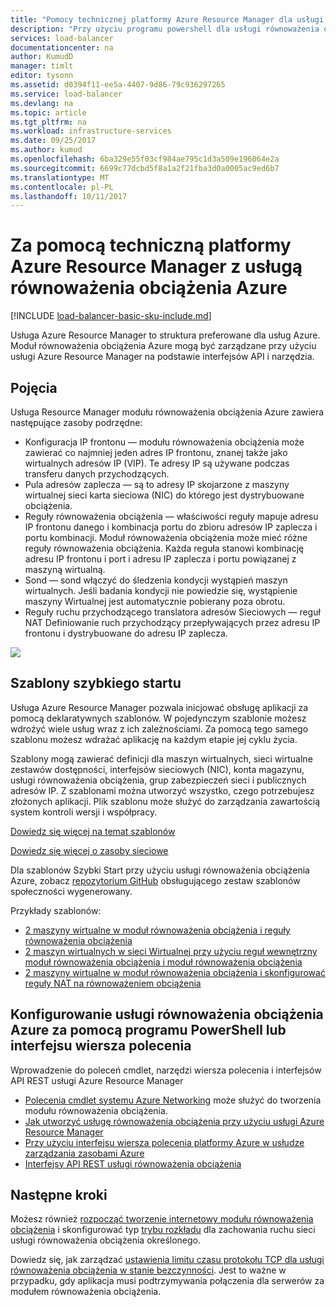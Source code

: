 ```yaml
---
title: "Pomocy technicznej platformy Azure Resource Manager dla usługi równoważenia obciążenia | Dokumentacja firmy Microsoft"
description: "Przy użyciu programu powershell dla usługi równoważenia obciążenia z usługi Azure Resource Manager. Za pomocą szablonów usługi równoważenia obciążenia"
services: load-balancer
documentationcenter: na
author: KumudD
manager: timlt
editor: tysonn
ms.assetid: d0394f11-ee5a-4407-9d86-79c936297265
ms.service: load-balancer
ms.devlang: na
ms.topic: article
ms.tgt_pltfrm: na
ms.workload: infrastructure-services
ms.date: 09/25/2017
ms.author: kumud
ms.openlocfilehash: 6ba329e55f03cf984ae795c1d3a509e196064e2a
ms.sourcegitcommit: 6699c77dcbd5f8a1a2f21fba3d0a0005ac9ed6b7
ms.translationtype: MT
ms.contentlocale: pl-PL
ms.lasthandoff: 10/11/2017
---
```

# <a name="using-azure-resource-manager-support-with-azure-load-balancer"></a>Za pomocą techniczną platformy Azure Resource Manager z usługą równoważenia obciążenia Azure

[!INCLUDE [load-balancer-basic-sku-include.md](../../includes/load-balancer-basic-sku-include.md)]

Usługa Azure Resource Manager to struktura preferowane dla usług Azure. Moduł równoważenia obciążenia Azure mogą być zarządzane przy użyciu usługi Azure Resource Manager na podstawie interfejsów API i narzędzia.

## <a name="concepts"></a>Pojęcia

Usługa Resource Manager modułu równoważenia obciążenia Azure zawiera następujące zasoby podrzędne:

* Konfiguracja IP frontonu — modułu równoważenia obciążenia może zawierać co najmniej jeden adres IP frontonu, znanej także jako wirtualnych adresów IP (VIP). Te adresy IP są używane podczas transferu danych przychodzących.
* Pula adresów zaplecza — są to adresy IP skojarzone z maszyny wirtualnej sieci karta sieciowa (NIC) do którego jest dystrybuowane obciążenia.
* Reguły równoważenia obciążenia — właściwości reguły mapuje adresu IP frontonu danego i kombinacja portu do zbioru adresów IP zaplecza i portu kombinacji. Moduł równoważenia obciążenia może mieć różne reguły równoważenia obciążenia. Każda reguła stanowi kombinację adresu IP frontonu i port i adresu IP zaplecza i portu powiązanej z maszyną wirtualną.
* Sond — sond włączyć do śledzenia kondycji wystąpień maszyn wirtualnych. Jeśli badania kondycji nie powiedzie się, wystąpienie maszyny Wirtualnej jest automatycznie pobierany poza obrotu.
* Reguły ruchu przychodzącego translatora adresów Sieciowych — reguł NAT Definiowanie ruch przychodzący przepływających przez adresu IP frontonu i dystrybuowane do adresu IP zaplecza.

![](./media/load-balancer-arm/load-balancer-arm.png)

## <a name="quickstart-templates"></a>Szablony szybkiego startu

Usługa Azure Resource Manager pozwala inicjować obsługę aplikacji za pomocą deklaratywnych szablonów. W pojedynczym szablonie możesz wdrożyć wiele usług wraz z ich zależnościami. Za pomocą tego samego szablonu możesz wdrażać aplikację na każdym etapie jej cyklu życia.

Szablony mogą zawierać definicji dla maszyn wirtualnych, sieci wirtualne zestawów dostępności, interfejsów sieciowych (NIC), konta magazynu, usługi równoważenia obciążenia, grup zabezpieczeń sieci i publicznych adresów IP. Z szablonami można utworzyć wszystko, czego potrzebujesz złożonych aplikacji. Plik szablonu może służyć do zarządzania zawartością system kontroli wersji i współpracy.

[Dowiedz się więcej na temat szablonów](../azure-resource-manager/resource-manager-template-walkthrough.md)

[Dowiedz się więcej o zasoby sieciowe](../virtual-network/resource-groups-networking.md)

Dla szablonów Szybki Start przy użyciu usługi równoważenia obciążenia Azure, zobacz [repozytorium GitHub](https://github.com/Azure/azure-quickstart-templates) obsługującego zestaw szablonów społeczności wygenerowany.

Przykłady szablonów:

* [2 maszyny wirtualne w moduł równoważenia obciążenia i reguły równoważenia obciążenia](http://go.microsoft.com/fwlink/?LinkId=544799)
* [2 maszyn wirtualnych w sieci Wirtualnej przy użyciu reguł wewnętrzny moduł równoważenia obciążenia i moduł równoważenia obciążenia](http://go.microsoft.com/fwlink/?LinkId=544800)
* [2 maszyny wirtualne w moduł równoważenia obciążenia i skonfigurować reguły NAT na równoważeniem obciążenia](http://go.microsoft.com/fwlink/?LinkId=544801)

## <a name="setting-up-azure-load-balancer-with-a-powershell-or-cli"></a>Konfigurowanie usługi równoważenia obciążenia Azure za pomocą programu PowerShell lub interfejsu wiersza polecenia

Wprowadzenie do poleceń cmdlet, narzędzi wiersza polecenia i interfejsów API REST usługi Azure Resource Manager

* [Polecenia cmdlet systemu Azure Networking](https://msdn.microsoft.com/library/azure/mt163510.aspx) może służyć do tworzenia modułu równoważenia obciążenia.
* [Jak utworzyć usługę równoważenia obciążenia przy użyciu usługi Azure Resource Manager](load-balancer-get-started-ilb-arm-ps.md)
* [Przy użyciu interfejsu wiersza polecenia platformy Azure w usłudze zarządzania zasobami Azure](../xplat-cli-azure-resource-manager.md)
* [Interfejsy API REST usługi równoważenia obciążenia](https://msdn.microsoft.com/library/azure/mt163651.aspx)

## <a name="next-steps"></a>Następne kroki

Możesz również [rozpocząć tworzenie internetowy modułu równoważenia obciążenia](load-balancer-get-started-internet-arm-ps.md) i skonfigurować typ [trybu rozkładu](load-balancer-distribution-mode.md) dla zachowania ruchu sieci usługi równoważenia obciążenia określonego.

Dowiedz się, jak zarządzać [ustawienia limitu czasu protokołu TCP dla usługi równoważenia obciążenia w stanie bezczynności](load-balancer-tcp-idle-timeout.md). Jest to ważne w przypadku, gdy aplikacja musi podtrzymywania połączenia dla serwerów za modułem równoważenia obciążenia.
